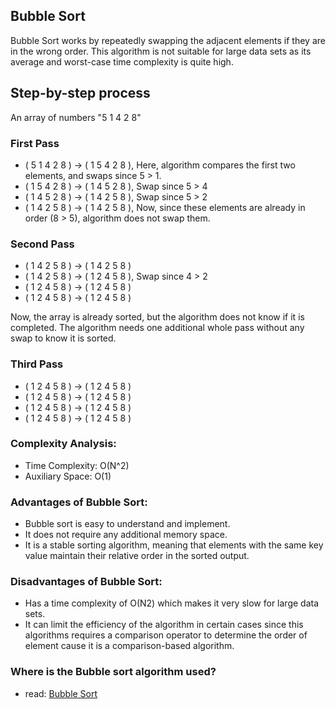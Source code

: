 ## Bubble Sort

<p>
Bubble Sort works by repeatedly swapping the adjacent elements if they are in the wrong order. This algorithm is not suitable for large data sets as its average and worst-case time complexity is quite high.
</p>

## Step-by-step process

An array of numbers "5 1 4 2 8"

### First Pass

- ( 5 1 4 2 8 ) → ( 1 5 4 2 8 ), Here, algorithm compares the first two elements, and swaps since 5 > 1.
- ( 1 5 4 2 8 ) → ( 1 4 5 2 8 ), Swap since 5 > 4
- ( 1 4 5 2 8 ) → ( 1 4 2 5 8 ), Swap since 5 > 2
- ( 1 4 2 5 8 ) → ( 1 4 2 5 8 ), Now, since these elements are already in order (8 > 5), algorithm does not swap them.

### Second Pass

- ( 1 4 2 5 8 ) → ( 1 4 2 5 8 )
- ( 1 4 2 5 8 ) → ( 1 2 4 5 8 ), Swap since 4 > 2
- ( 1 2 4 5 8 ) → ( 1 2 4 5 8 )
- ( 1 2 4 5 8 ) → ( 1 2 4 5 8 )

Now, the array is already sorted, but the algorithm does not know if it is completed. The algorithm needs one additional whole pass without any swap to know it is sorted.

### Third Pass

- ( 1 2 4 5 8 ) → ( 1 2 4 5 8 )
- ( 1 2 4 5 8 ) → ( 1 2 4 5 8 )
- ( 1 2 4 5 8 ) → ( 1 2 4 5 8 )
- ( 1 2 4 5 8 ) → ( 1 2 4 5 8 )

### Complexity Analysis:

- Time Complexity: O(N^2)
- Auxiliary Space: O(1)

### Advantages of Bubble Sort:

- Bubble sort is easy to understand and implement.
- It does not require any additional memory space.
- It is a stable sorting algorithm, meaning that elements with the same key value maintain their relative order in the sorted output.

### Disadvantages of Bubble Sort:

- Has a time complexity of O(N2) which makes it very slow for large data sets.
- It can limit the efficiency of the algorithm in certain cases since this algorithms requires a comparison operator to determine the order of element cause it is a comparison-based algorithm.

### Where is the Bubble sort algorithm used?

- read: [Bubble Sort](https://en.wikipedia.org/wiki/Bubble_sort#In_practice)
